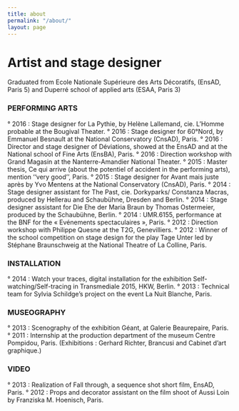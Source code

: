 ```yaml
---
title: about
permalink: "/about/"
layout: page
---
```


# Artist and stage designer

Graduated from Ecole Nationale Supérieure des Arts Décoratifs, (EnsAD, Paris 5) and Duperré school of applied arts (ESAA, Paris 3)


### PERFORMING ARTS
° 2016 : Stage designer for La Pythie, by Helène Lallemand, cie. L’Homme probable at the Bougival Theater.
° 2016 : Stage designer for 60°Nord, by Emmanuel Besnault at the National Conservatory (CnsAD), Paris.
° 2016 : Director and stage designer of Déviations, showed at the EnsAD and at the National school of Fine Arts (EnsBA), Paris.
° 2016 : Direction workshop with Grand Magasin at the Nanterre-Amandier National Theater.
° 2015 : Master thesis, Ce qui arrive (about the potentiel of accident in the performing arts), mention ‘‘very good’’, Paris.
° 2015 : Stage designer for Avant mais juste après by Yvo Mentens at the National Conservatory (CnsAD), Paris.
° 2014 : Stage designer assistant for The Past, cie. Dorkyparks/ Constanza Macras, produced by Hellerau and Schaubühne, Dresden and Berlin.
° 2014 : Stage designer assistant for Die Ehe der Maria Braun by Thomas Ostermeier, produced by the Schaubühne, Berlin.
° 2014 : UMR.6155, performance at the BNF for the « Evénements spectaculaires », Paris.
° 2012 : Direction workshop with Philippe Quesne at the T2G, Genevilliers.
° 2012 : Winner of the school competition on stage design
for the play Tage Unter led by Stéphane Braunschweig at the National Theatre of La Colline, Paris.


### INSTALLATION
° 2014 : Watch your traces, digital installation for the exhibition Self-watching/Self-tracing in Transmediale 2015, HKW, Berlin. 
° 2013 : Technical team for Sylvia Schildge’s project on the event La Nuit Blanche, Paris.


### MUSEOGRAPHY
° 2013 : Scenography of the exhibition Géant, at Galerie Beaurepaire, Paris.
° 2011 : Internship at the production department of the museum Centre Pompidou, Paris. (Exhibitions : Gerhard Richter, Brancusi and Cabinet d’art graphique.)


### VIDEO
° 2013 : Realization of Fall through, a sequence shot short film, EnsAD, Paris.
° 2012 : Props and decorator assistant on the film shoot of Aussi Loin by Franziska M. Hoenisch, Paris.
